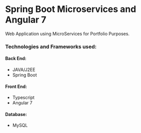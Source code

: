 # Spring Boot Microservices and Angular 7
Web Application using MicroServices for Portfolio Purposes.

### Technologies and Frameworks used:


#### Back End: 
- JAVA/J2EE
- Spring Boot

#### Front End:
- Typescript
- Angular 7

#### Database:
- MySQL
